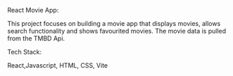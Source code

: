 React Movie App:

This project focuses on building a movie app that displays movies, allows search functionality and shows favourited movies. The movie data is pulled from the TMBD Api.

Tech Stack:

React,Javascript, HTML, CSS, Vite
